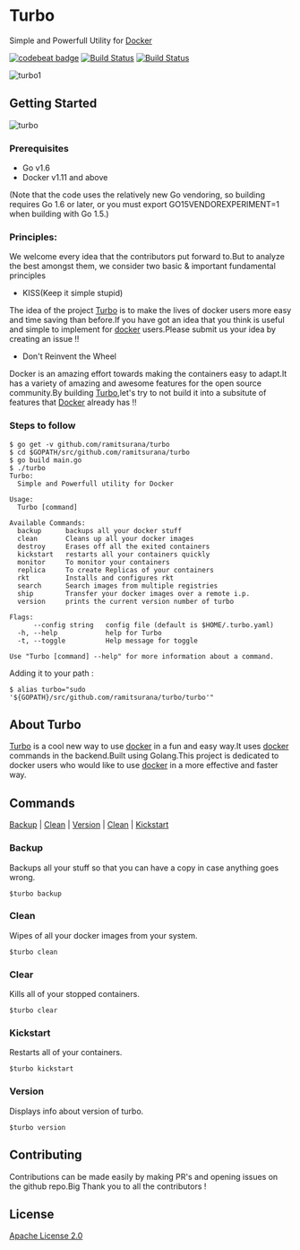 # Turbo 

Simple and Powerfull Utility for [Docker][1]

[![codebeat badge](https://codebeat.co/badges/e7fce2e3-69e8-451e-b9ba-de3d39b1da28)](https://codebeat.co/projects/github-com-ramitsurana-turbo)
[![Build Status](https://travis-ci.org/ramitsurana/turbo.svg?branch=master)](https://travis-ci.org/ramitsurana/turbo)
[![Build Status](https://semaphoreci.com/api/v1/ramitsurana/turbo/branches/master/badge.svg)](https://semaphoreci.com/ramitsurana/turbo)

![turbo1](https://cloud.githubusercontent.com/assets/8342133/16713587/95b469bc-46ca-11e6-8fb3-e56c7ce7d19d.png)

## Getting Started

![turbo](https://cloud.githubusercontent.com/assets/8342133/16805119/72fd724c-492c-11e6-9da1-6151a70df1d4.gif)

### Prerequisites

* Go v1.6
* Docker v1.11 and above

(Note that the code uses the relatively new Go vendoring, so building requires Go 1.6 or later, or you must export GO15VENDOREXPERIMENT=1 when building with Go 1.5.) 

### Principles:

We welcome every idea that the contributors put forward to.But to analyze the best amongst them, we consider two basic & important fundamental principles

* KISS(Keep it simple stupid)

The idea of the project [Turbo][2] is to make the lives of docker users more easy and time saving than before.If you have got an idea that you think is useful and simple to implement for [docker][1] users.Please submit us your idea by creating an issue !!

* Don't Reinvent the Wheel

Docker is an amazing effort towards making the containers easy to adapt.It has a variety of amazing and awesome features for the open source community.By building [Turbo][2],let's try to not build it into a subsitute of features that [Docker][1] already has !!


### Steps to follow

````
$ go get -v github.com/ramitsurana/turbo
$ cd $GOPATH/src/github.com/ramitsurana/turbo
$ go build main.go
$ ./turbo
Turbo:
  Simple and Powerfull utility for Docker

Usage:
  Turbo [command]

Available Commands:
  backup      backups all your docker stuff
  clean       Cleans up all your docker images
  destroy     Erases off all the exited containers
  kickstart   restarts all your containers quickly
  monitor     To monitor your containers
  replica     To create Replicas of your containers
  rkt         Installs and configures rkt
  search      Search images from multiple registries
  ship        Transfer your docker images over a remote i.p.
  version     prints the current version number of turbo

Flags:
      --config string   config file (default is $HOME/.turbo.yaml)
  -h, --help            help for Turbo
  -t, --toggle          Help message for toggle

Use "Turbo [command] --help" for more information about a command.
````

Adding it to your path :

````
$ alias turbo="sudo '${GOPATH}/src/github.com/ramitsurana/turbo/turbo'"
````
## About Turbo

[Turbo][2] is a cool new way to use [docker][1] in a fun and easy way.It uses [docker][1] commands in the backend.Built using Golang.This project is dedicated to docker users who would like to use [docker][1] in a more effective and faster way.

## Commands

[Backup](#backup) | [Clean](#clean) | [Version](#version) | [Clean](#clean) | [Kickstart](kickstart)

### Backup

Backups all your stuff so that you can have a copy in case anything goes wrong.

````
$turbo backup
````

### Clean

Wipes of all your docker images from your system.

````
$turbo clean
````

### Clear

Kills all of your stopped containers.

````
$turbo clear
````

### Kickstart 

Restarts all of your containers.

````
$turbo kickstart
````
### Version

Displays info about version of turbo.

````
$turbo version
````

## Contributing

Contributions can be made easily by making PR's and opening issues on the github repo.Big Thank you to all the contributors !

## License

[Apache License 2.0](LICENSE)

[1]: http://docker.com
[2]: http://ramitsurana.github.io/turbo
